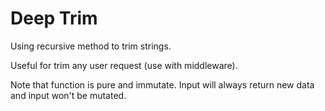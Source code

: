 # Deep Trim

Using recursive method to trim strings.

Useful for trim any user request (use with middleware).

Note that function is pure and immutate. Input will always return new data and input won't be mutated.
